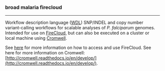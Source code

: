 ### broad malaria firecloud 
------- 

Workflow description language ([WDL](https://software.broadinstitute.org/wdl/)) SNP/INDEL and copy number variant-calling workflows for scalable analyses of *P. falciparum* genomes. Intended
for use on [FireCloud](https://portal.firecloud.org), but can also be executed on a cluster or local machine using [Cromwell](https://github.com/broadinstitute/cromwell).  

See [here](https://software.broadinstitute.org/firecloud/) for more information on how to access and use FireCloud. See here for more information
on Cromwell: [http://cromwell.readthedocs.io/en/develop/](http://cromwell.readthedocs.io/en/develop/).

